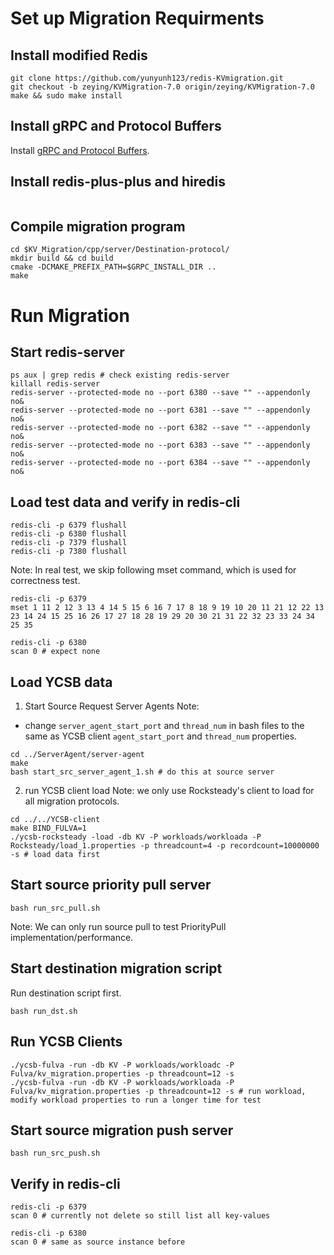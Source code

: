 # Set up Migration Requirments

## Install modified Redis
```
git clone https://github.com/yunyunh123/redis-KVmigration.git
git checkout -b zeying/KVMigration-7.0 origin/zeying/KVMigration-7.0
make && sudo make install 
```

## Install gRPC and Protocol Buffers
Install [gRPC and Protocol Buffers](https://grpc.io/docs/languages/cpp/quickstart/).

## Install redis-plus-plus and hiredis
```

```

## Compile migration program 
```
cd $KV_Migration/cpp/server/Destination-protocol/
mkdir build && cd build
cmake -DCMAKE_PREFIX_PATH=$GRPC_INSTALL_DIR ..
make 
```


# Run Migration  

## Start redis-server 
```
ps aux | grep redis # check existing redis-server
killall redis-server
redis-server --protected-mode no --port 6380 --save "" --appendonly no&
redis-server --protected-mode no --port 6381 --save "" --appendonly no&
redis-server --protected-mode no --port 6382 --save "" --appendonly no&
redis-server --protected-mode no --port 6383 --save "" --appendonly no&
redis-server --protected-mode no --port 6384 --save "" --appendonly no&
```

## Load test data and verify in redis-cli
```
redis-cli -p 6379 flushall 
redis-cli -p 6380 flushall 
redis-cli -p 7379 flushall 
redis-cli -p 7380 flushall 
```

Note: In real test, we skip following mset command, which is used for correctness test.
```
redis-cli -p 6379
mset 1 11 2 12 3 13 4 14 5 15 6 16 7 17 8 18 9 19 10 20 11 21 12 22 13 23 14 24 15 25 16 26 17 27 18 28 19 29 20 30 21 31 22 32 23 33 24 34 25 35 
```

```
redis-cli -p 6380
scan 0 # expect none
```

## Load YCSB data
1. Start Source Request Server Agents
Note: 
* change ```server_agent_start_port``` and ```thread_num``` in bash files to the same as YCSB client ```agent_start_port``` and ```thread_num``` properties.

```
cd ../ServerAgent/server-agent
make 
bash start_src_server_agent_1.sh # do this at source server
```

2. run YCSB client load
Note: we only use Rocksteady's client to load for all migration protocols.
```
cd ../../YCSB-client 
make BIND_FULVA=1
./ycsb-rocksteady -load -db KV -P workloads/workloada -P Rocksteady/load_1.properties -p threadcount=4 -p recordcount=10000000 -s # load data first
```

## Start source priority pull server

```
bash run_src_pull.sh
```
Note: We can only run source pull to test PriorityPull implementation/performance.


## Start destination migration script
Run destination script first.
```
bash run_dst.sh
```


## Run YCSB Clients
```
./ycsb-fulva -run -db KV -P workloads/workloadc -P Fulva/kv_migration.properties -p threadcount=12 -s
./ycsb-fulva -run -db KV -P workloads/workloada -P Fulva/kv_migration.properties -p threadcount=12 -s # run workload, modify workload properties to run a longer time for test
```

## Start source migration push server
```
bash run_src_push.sh
```

## Verify in redis-cli
```
redis-cli -p 6379
scan 0 # currently not delete so still list all key-values
```

```
redis-cli -p 6380
scan 0 # same as source instance before
```

